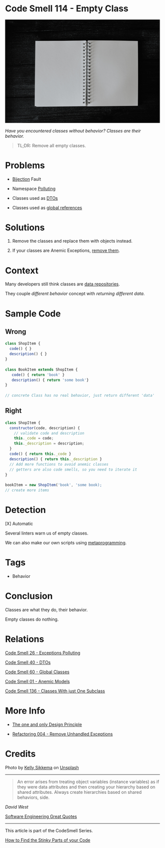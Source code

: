 # Code Smell 114 - Empty Class

![Code Smell 114 - Empty Class](Code%20Smell%20114%20-%20Empty%20Class.jpg)

*Have you encountered classes without behavior? Classes are their behavior.*

> TL;DR: Remove all empty classes.

# Problems

- [Bijection](https://github.com/mcsee/Software-Design-Articles/tree/main/Articles/Theory/The%20One%20and%20Only%20Software%20Design%20Principle/readme.md) Fault

- Namespace [Polluting](https://github.com/mcsee/Software-Design-Articles/tree/main/Articles/Code%20Smells/Code%20Smell%2026%20-%20Exceptions%20Polluting/readme.md)

- Classes used as [DTOs](https://github.com/mcsee/Software-Design-Articles/tree/main/Articles/Code%20Smells/Code%20Smell%2040%20-%20DTOs/readme.md)

- Classes used as [global references](https://github.com/mcsee/Software-Design-Articles/tree/main/Articles/Code%20Smells/Code%20Smell%2060%20-%20Global%20Classes/readme.md)

# Solutions

1. Remove the classes and replace them with objects instead.

2. If your classes are Anemic Exceptions, [remove them](https://github.com/mcsee/Software-Design-Articles/tree/main/Articles/Refactorings/Refactoring%20004%20-%20Remove%20Unhandled%20Exceptions/readme.md).

# Context

Many developers still think classes are [data repositories](https://github.com/mcsee/Software-Design-Articles/tree/main/Articles/Code%20Smells/Code%20Smell%2001%20-%20Anemic%20Models/readme.md).

They couple *different behavior* concept with *returning different data*.

# Sample Code

## Wrong

<!-- [Gist Url](https://gist.github.com/mcsee/729e6032d21c0c2997228680170ff768) -->

```javascript
class ShopItem { 
  code() { }
  description() { }                 
}

class BookItem extends ShopItem { 
   code() { return 'book' }
   description() { return 'some book'}     
}

// concrete Class has no real behavior, just return different 'data'
```

## Right

<!-- [Gist Url](https://gist.github.com/mcsee/a8c680954291f8d9be4023ff8062b504) -->

```javascript
class ShopItem { 
  constructor(code, description) {
    // validate code and description
    this._code = code;
    this._description = description;
  }
  code() { return this._code }
  description() { return this._description }                 
  // Add more functions to avoid anemic classes
  // getters are also code smells, so you need to iterate it
}

bookItem = new ShopItem('book', 'some book);
// create more items
```

# Detection

[X] Automatic 

Several linters warn us of empty classes. 

We can also make our own scripts using [metaprogramming](https://github.com/mcsee/Software-Design-Articles/tree/main/Articles/Theory/Laziness%20I%20-%20Metaprogramming/readme.md).

# Tags

- Behavior

# Conclusion

Classes are what they do, their behavior.

Empty classes do nothing.

# Relations

[Code Smell 26 - Exceptions Polluting](https://github.com/mcsee/Software-Design-Articles/tree/main/Articles/Code%20Smells/Code%20Smell%2026%20-%20Exceptions%20Polluting/readme.md)

[Code Smell 40 - DTOs](https://github.com/mcsee/Software-Design-Articles/tree/main/Articles/Code%20Smells/Code%20Smell%2040%20-%20DTOs/readme.md)

[Code Smell 60 - Global Classes](https://github.com/mcsee/Software-Design-Articles/tree/main/Articles/Code%20Smells/Code%20Smell%2060%20-%20Global%20Classes/readme.md)

[Code Smell 01 - Anemic Models](https://github.com/mcsee/Software-Design-Articles/tree/main/Articles/Code%20Smells/Code%20Smell%2001%20-%20Anemic%20Models/readme.md)

[Code Smell 136 - Classes With just One Subclass](https://github.com/mcsee/Software-Design-Articles/tree/main/Articles/Code%20Smells/Code%20Smell%20136%20-%20Classes%20With%20just%20One%20Subclass/readme.md)

# More Info

- [The one and only Design Principle](https://github.com/mcsee/Software-Design-Articles/tree/main/Articles/Theory/The%20One%20and%20Only%20Software%20Design%20Principle/readme.md)

- [Refactoring 004 - Remove Unhandled Exceptions](https://github.com/mcsee/Software-Design-Articles/tree/main/Articles/Refactorings/Refactoring%20004%20-%20Remove%20Unhandled%20Exceptions/readme.md)

# Credits

Photo by [Kelly Sikkema](https://unsplash.com/@kellysikkema) on [Unsplash](https://unsplash.com/s/photos/empty)
  
* * *

> An error arises from treating object variables (instance variables) as if they were data attributes and then creating your hierarchy based on shared attributes. Always create hierarchies based on shared behaviors, side.

_David West_
 
[Software Engineering Great Quotes](https://github.com/mcsee/Software-Design-Articles/tree/main/Articles/Quotes/Software%20Engineering%20Great%20Quotes/readme.md)

* * *

This article is part of the CodeSmell Series.

[How to Find the Stinky Parts of your Code](https://github.com/mcsee/Software-Design-Articles/tree/main/Articles/Code%20Smells/How%20to%20Find%20the%20Stinky%20parts%20of%20your%20Code/readme.md)